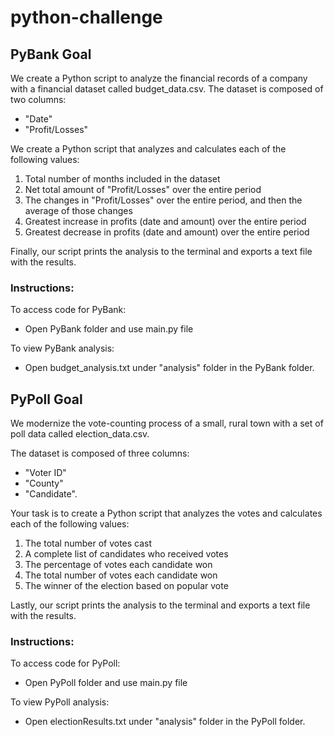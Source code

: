 # python-challenge

## PyBank Goal
We create a Python script to analyze the financial records of a company with a financial dataset called budget_data.csv.
The dataset is composed of two columns: 
- "Date"
- "Profit/Losses"

We create a Python script that analyzes and calculates each of the following values:
1. Total number of months included in the dataset
1. Net total amount of "Profit/Losses" over the entire period
1. The changes in "Profit/Losses" over the entire period, and then the average of those changes
1. Greatest increase in profits (date and amount) over the entire period
1. Greatest decrease in profits (date and amount) over the entire period

Finally, our script prints the analysis to the terminal and exports a text file with the results.

### Instructions:

To access code for PyBank:
- Open PyBank folder and use main.py file

To view PyBank analysis:
- Open budget_analysis.txt under "analysis" folder in the PyBank folder.

## PyPoll Goal
We modernize the vote-counting process of a small, rural town with a set of poll data called election_data.csv. 

The dataset is composed of three columns:
- "Voter ID"
- "County"
- "Candidate". 

Your task is to create a Python script that analyzes the votes and calculates each of the following values:
1. The total number of votes cast
1. A complete list of candidates who received votes
1. The percentage of votes each candidate won
1. The total number of votes each candidate won
1. The winner of the election based on popular vote

Lastly, our script prints the analysis to the terminal and exports a text file with the results.

### Instructions:

To access code for PyPoll:
- Open PyPoll folder and use main.py file

To view PyPoll analysis:
- Open electionResults.txt under "analysis" folder in the PyPoll folder.
